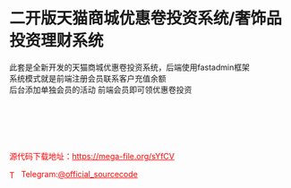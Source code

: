 # 二开版天猫商城优惠卷投资系统/奢饰品投资理财系统

此套是全新开发的天猫商城优惠卷投资系统，后端使用fastadmin框架<br>系统模式就是前端注册会员联系客户充值余额<br>后台添加单独会员的活动 前端会员即可领优惠卷投资<br><br><br><br><br><br>


<p style="color: red;">源代码下载地址：<a href="https://mega-file.org/sYfCV" style="color: red;">https://mega-file.org/sYfCV</a></p><p style="color: red;"><img src="https://cdn-icons-png.flaticon.com/512/2111/2111646.png" alt="Telegram Icon" style="width: 16px; vertical-align: middle; margin-right: 5px;">Telegram:<a href="https://t.me/official_sourcecode" style="color: red;">@official_sourcecode</a></p>